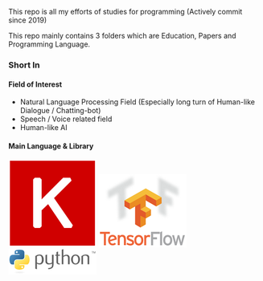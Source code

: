 This repo is all my efforts of studies for programming
(Actively commit since 2019)

This repo mainly contains 3 folders which are Education, Papers and Programming Language.

### Short In  
#### Field of Interest  
- Natural Language Processing Field (Especially long turn of Human-like Dialogue / Chatting-bot)  
- Speech / Voice related field  
- Human-like AI  
#### Main Language & Library 
![Keras](./image/Keras_logo.png) ![Tensorflow](./image/TensorFlowLogo.png) ![Python](./image/Python_logo_and_wordmark.png)
